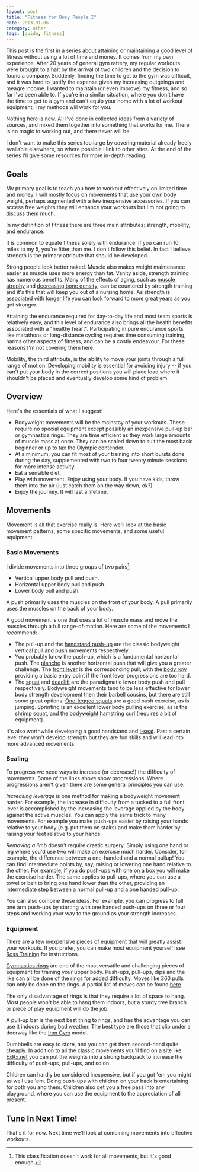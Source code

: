 ```yaml
---
layout: post
title: "Fitness for Busy People I"
date: 2013-01-06
category: other
tags: [guide, fitness]
---
```


This post is the first in a series about attaining or maintaining a good level of fitness without using a lot of time and money. It comes from my own experience. After 20 years of general gym rattery, my regular workouts were brought to a halt by the arrival of two children and the decision to found a company. Suddenly, finding the time to get to the gym was difficult, and it was hard to justify the expense given my increasing outgoings and meagre income. I wanted to maintain (or even improve) my fitness, and so far I've been able to. If you're in a similar situation, where you don't have the time to get to a gym and can't equip your home with a lot of workout equipment, I my methods will work for you.

Nothing here is new. All I've done in collected ideas from a variety of sources, and mixed them together into something that works for me. There is no magic to working out, and there never will be.

I don't want to make this series too large by covering material already freely available elsewhere, so where possible I link to other sites. At the end of the series I'll give some resources for more in-depth reading.

## Goals

My primary goal is to teach you how to workout effectively on limited time and money. I will mostly focus on movements that use your own body weight, perhaps augmented with a few inexpensive accessories. If you can access free weights they will enhance your workouts but I'm not going to discuss them much.

In my definition of fitness there are three main attributes: strength, mobility, and endurance.

It is common to equate fitness solely with endurance: if you can run 10 miles to my 5, you're fitter than me. I don't follow this belief. In fact I believe strength is the primary attribute that should be developed.

Strong people look better naked.  Muscle also makes weight maintenance easier as muscle uses more energy than fat. Vanity aside, strength training has numerous benefits. Many of the effects of aging, such as [muscle atrophy](http://www.ncbi.nlm.nih.gov/pubmed/18347672) and [decreasing bone density](http://www.ncbi.nlm.nih.gov/pubmed/19453205), can be countered by strength training and it's this that will keep you out of a nursing home. As strength is [associated](http://www.bmj.com/content/345/bmj.e7279) with [longer life](http://www.bmj.com/content/337/bmj.a439.full) you can look forward to more great years as you get stronger.

Attaining the endurance required for day-to-day life and most team sports is relatively easy, and this level of endurance also brings all the health benefits associated with a "healthy heart". Participating in pure endurance sports like marathons or long-distance cycling requires time consuming training, harms other aspects of fitness, and can be a costly endeavour. For these reasons I'm not covering them here.

Mobility, the third attribute, is the ability to move your joints through a full range of motion. Developing mobility is essential for avoiding injury -- if you can't put your body in the correct positions you will place load where it shouldn't be placed and eventually develop some kind of problem.

## Overview

Here's the essentials of what I suggest:

- Bodyweight movements will be the mainstay of your workouts. These require no special equipment except possibly an inexpensive pull-up bar or gymnastics rings. They are time efficient as they work large amounts of muscle mass at once.  They can be scaled down to suit the most basic beginner or up to tax the Olympic contender.
- At a minimum, you can fit most of your training into short bursts done during the day, supplemented with two to four twenty minute sessions for more intense activity.
- Eat a sensible diet.
- Play with movement. Enjoy using your body. If you have kids, throw them into the air (just catch them on the way down, ok?)
- Enjoy the journey. It will last a lifetime.


## Movements

Movement is all that exercise really is. Here we'll look at the basic movement patterns, some specific movements, and some useful equipment.

### Basic Movements

I divide movements into three groups of two pairs[^not-exhaustive]:

- Vertical upper body pull and push.
- Horizontal upper body pull and push.
- Lower body pull and push.

[^not-exhaustive]: This classification doesn't work for all movements, but it's good enough.

A push primarily uses the muscles on the front of your body. A pull primarily uses the muscles on the back of your body.

A good movement is one that uses a lot of muscle mass and move the muscles through a full range-of-motion. Here are some of the movements I recommend:

- The pull-up and the [handstand push-up](http://www.beastskills.com/handstand-pushups-beginner/) are the classic bodyweight vertical pull and push movements respectively.
- You probably know the push-up, which is a fundamental horizontal push. The [planche](http://www.dragondoor.com/articles/building-an-olympic-body-through-bodyweight-conditioning/default.aspx) is another horizontal push that will give you a greater challenge. The [front lever](http://www.dragondoor.com/articles/building-an-olympic-body-through-bodyweight-conditioning/default.aspx) is the corresponding pull, with the [body row](http://www.exrx.net/WeightExercises/BackGeneral/BWSupineRow.html) providing a basic entry point if the front lever progressions are too hard.
- The [squat](http://www.exrx.net/WeightExercises/Quadriceps/BBSquat.html) and [deadlift](http://www.exrx.net/WeightExercises/GluteusMaximus/BBDeadlift.html) are the paradigmatic lower body push and pull respectively. Bodyweight movements tend to be less effective for lower body strength development then their barbell cousins, but there are still some great options. [One-legged squats](http://www.beastskills.com/one-legged-squat-the-pistol/) are a good push exercise, as is jumping. Sprinting is an excellent lower body pulling exercise, as is the [shrimp squat](http://idoportal.blogspot.co.uk/2009/08/explosive-leg-workout.html), and the [bodyweight hamstring curl](http://rosstraining.com/blog/2009/02/14/homemade-hamstring-training/) (requires a bit of equipment).

It's also worthwhile developing a good handstand and [l-seat](http://www.beastskills.com/l-seat/). Past a certain level they won't develop strength but they are fun skills and will lead into more advanced movements.

### Scaling

To progress we need ways to increase (or decrease!) the difficulty of movements. Some of the links above show progressions. Where progressions aren't given there are some general principles you can use.

*Increasing leverage* is one method for making a bodyweight movement harder. For example, the increase in difficulty from a tucked to a full front lever is accomplished by the increasing the leverage applied by the body against the active muscles. You can apply the same trick to many movements. For example you make push-ups easier by raising your hands relative to your body (e.g. put them on stairs) and make them harder by raising your feet relative to your hands.

*Removing a limb* doesn't require drastic surgery. Simply using one hand or leg where you'd use two will make an exercise much harder. Consider, for example, the difference between a one-handed and a normal pullup! You can find intermediate points by, say, raising or lowering one hand relative to the other. For example, if you do push-ups with one on a box you will make the exercise harder. The same applies to pull-ups, where you can use a towel or belt to bring one hand lower than the other, providing an intermediate step between a normal pull-up and a one handed pull-up.

You can also combine these ideas. For example, you can progress to full one arm push-ups by starting with one handed push-ups on three or four steps and working your way to the ground as your strength increases.

### Equipment

There are a few inexpensive pieces of equipment that will greatly assist your workouts. If you prefer, you can make most equipment yourself; see [Ross Training](http://www.rosstraining.com/articles.html) for instructions.

[Gymnastics rings](http://en.wikipedia.org/wiki/Rings_%28gymnastics%29) are one of the most versatile and challenging pieces of equipment for training your upper body. Push-ups, pull-ups, dips and the like can all be done of the rings for added difficulty. Moves like [360 pulls](https://www.gymnasticbodies.com/forum/topic/263-360-pulls-a-multi-plane-pulling-exercise/) can only be done on the rings. A partial list of moves can be found [here](http://www.drillsandskills.com/skills/Rings/).

The only disadvantage of rings is that they require a lot of space to hang. Most people won't be able to hang them indoors, but a sturdy tree branch or piece of play equipment will do the job.

A pull-up bar is the next best thing to rings, and has the advantage you can use it indoors during bad weather. The best type are those that clip under a doorway like the [Iron Gym](http://www.getirongym.com/) model.

Dumbbells are easy to store, and you can get them second-hand quite cheaply. In addition to all the classic movements you'll find on a site like [ExRx.net](http://www.exrx.net/) you can put the weights into a strong backpack to increase the difficulty of push-ups, pull-ups, and so on.

Chldren can hardly be considered inexpensive, but if you got 'em you might as well use 'em. Doing push-ups with children on your back is entertaining for both you and them. Children also get you a free pass into any playground, where you can use the equipment to the appreciation of all present.

## Tune In Next Time!

That's it for now. Next time we'll look at combining movements into effective workouts.
